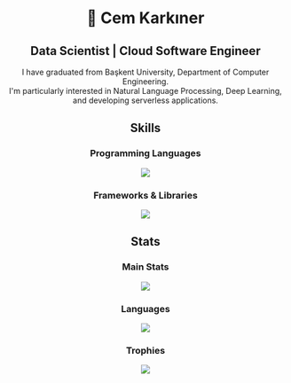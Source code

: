 <div align="center">
   
# 👋 Cem Karkıner

## Data Scientist \| Cloud Software Engineer  
I have graduated from Başkent University, Department of Computer Engineering.<br>
I'm particularly interested in Natural Language Processing, Deep Learning, and developing serverless applications.

</div>

<div align="center">
 
## Skills
  <h3>Programming Languages</h3>
  <img src="https://skillicons.dev/icons?i=python,java,cpp,c,r,ts" />

  <h3>Frameworks & Libraries</h3>
  <img src="https://skillicons.dev/icons?i=aws,docker,kubernetes,gcp,mongo,pytorch,tensorflow,git,github,figma&perline=5" />

</div>


<div align="center">

 ## Stats
  <h3>Main Stats</h3>
  <img src="https://github-readme-stats.vercel.app/api?username=cemkarkiner&show_icons=false&theme=great-gatsby&rank_icon=github" />

  <h3>Languages</h3>
  <img src="https://github-readme-stats.vercel.app/api/top-langs/?username=CemKarkiner&layout=compact&theme=great-gatsby" />

  <h3>Trophies</h3>
  <img src="https://github-profile-trophy.vercel.app/?username=cemkarkiner&theme=onedark" />

</div>


